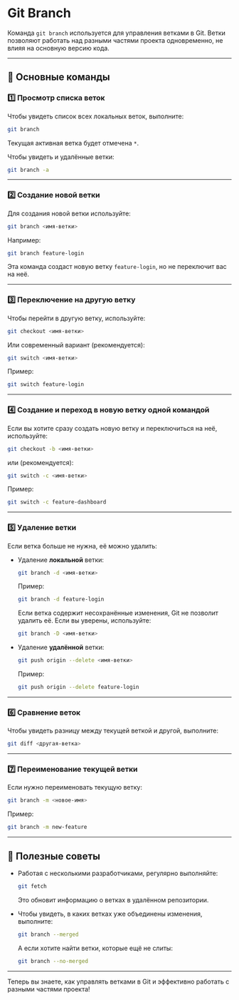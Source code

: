# Git Branch

Команда `git branch` используется для управления ветками в Git. Ветки позволяют работать над разными частями проекта одновременно, не влияя на основную версию кода.

---

## 📌 Основные команды

### 1️⃣ Просмотр списка веток

Чтобы увидеть список всех локальных веток, выполните:
```bash
git branch
```
Текущая активная ветка будет отмечена `*`.

Чтобы увидеть и удалённые ветки:
```bash
git branch -a
```

---

### 2️⃣ Создание новой ветки

Для создания новой ветки используйте:
```bash
git branch <имя-ветки>
```
Например:
```bash
git branch feature-login
```
Эта команда создаст новую ветку `feature-login`, но не переключит вас на неё.

---

### 3️⃣ Переключение на другую ветку

Чтобы перейти в другую ветку, используйте:
```bash
git checkout <имя-ветки>
```
Или современный вариант (рекомендуется):
```bash
git switch <имя-ветки>
```
Пример:
```bash
git switch feature-login
```

---

### 4️⃣ Создание и переход в новую ветку одной командой

Если вы хотите сразу создать новую ветку и переключиться на неё, используйте:
```bash
git checkout -b <имя-ветки>
```
или (рекомендуется):
```bash
git switch -c <имя-ветки>
```
Пример:
```bash
git switch -c feature-dashboard
```

---

### 5️⃣ Удаление ветки

Если ветка больше не нужна, её можно удалить:

- Удаление **локальной** ветки:
  ```bash
  git branch -d <имя-ветки>
  ```
  Пример:
  ```bash
  git branch -d feature-login
  ```
  Если ветка содержит несохранённые изменения, Git не позволит удалить её. Если вы уверены, используйте:
  ```bash
  git branch -D <имя-ветки>
  ```

- Удаление **удалённой** ветки:
  ```bash
  git push origin --delete <имя-ветки>
  ```
  Пример:
  ```bash
  git push origin --delete feature-login
  ```

---

### 6️⃣ Сравнение веток

Чтобы увидеть разницу между текущей веткой и другой, выполните:
```bash
git diff <другая-ветка>
```

---

### 7️⃣ Переименование текущей ветки

Если нужно переименовать текущую ветку:
```bash
git branch -m <новое-имя>
```
Пример:
```bash
git branch -m new-feature
```

---

## 🚀 Полезные советы

- Работая с несколькими разработчиками, регулярно выполняйте:
  ```bash
  git fetch
  ```
  Это обновит информацию о ветках в удалённом репозитории.

- Чтобы увидеть, в каких ветках уже объединены изменения, выполните:
  ```bash
  git branch --merged
  ```
  А если хотите найти ветки, которые ещё не слиты:
  ```bash
  git branch --no-merged
  ```

---

Теперь вы знаете, как управлять ветками в Git и эффективно работать с разными частями проекта!
